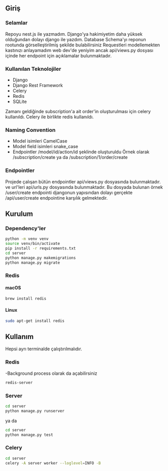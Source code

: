 ## Giriş
### Selamlar
Repoyu nest.js ile yazmadım. Django'ya hakimiyetim daha yüksek olduğundan dolayı django ile yazdım.
Database Schema'yı reponun rootunda görselleştirilmiş şekilde bulabilirsiniz
Requestleri modellemekten kastınızı anlayamadım web dev'de yeniyim ancak api/views.py dosyası içinde her endpoint için açıklamalar bulunmaktadır.


### Kullanılan Teknolojiler
- Django
- Django Rest Framework
- Celery
- Redis
- SQLite

Zamanı geldiğinde subscription'a ait order'in oluşturulması için celery kullanıldı. Celery ile birlikte redis kullanıldı.

### Naming Convention
- Model isimleri CamelCase
- Model field isimleri snake_case
- Endpointler /model/id/action/id şeklinde oluşturuldu Örnek olarak /subscription/create ya da /subscription/1/order/create


### Endpointler
Projede çalışan bütün endpointler api/views.py dosyasında bulunmaktadır. ve url'leri api/urls.py dosyasında bulunmaktadır. Bu dosyada bulunan örnek /user/create endpointi djangonun yapısından dolayı gerçekte /api/user/create endpointine karşılık gelmektedir.


## Kurulum
### Dependency'ler
```bash
python -m venv venv
source venv/bin/activate
pip install -r requirements.txt
cd server
python manage.py makemigrations
python manage.py migrate
```

### Redis
#### macOS
```bash
brew install redis
```
#### Linux
```bash
sudo apt-get install redis
```

## Kullanım
Hepsi ayrı terminalde çalıştırılmalıdır.
### Redis
-Background process olarak da açabilirsiniz
```bash
redis-server
```

### Server
```bash
cd server
python manage.py runserver
```
ya da 
```bash
cd server
python manage.py test
```

### Celery
```bash
cd server
celery -A server worker --loglevel=INFO -B
```


